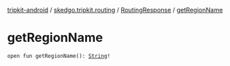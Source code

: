 [tripkit-android](../../index.md) / [skedgo.tripkit.routing](../index.md) / [RoutingResponse](index.md) / [getRegionName](./get-region-name.md)

# getRegionName

`open fun getRegionName(): `[`String`](https://kotlinlang.org/api/latest/jvm/stdlib/kotlin/-string/index.html)`!`